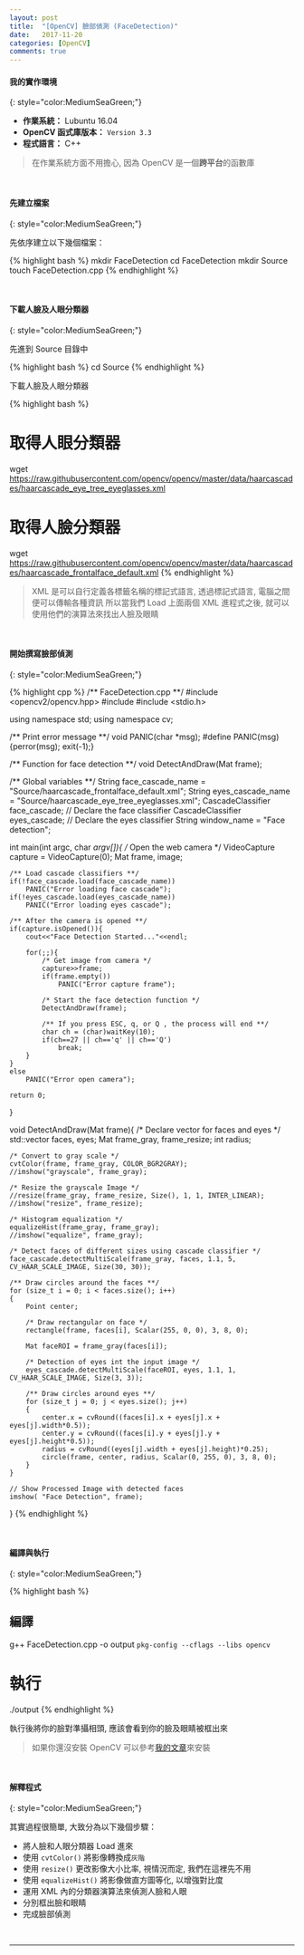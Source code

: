 ```yaml
---
layout: post
title:  "[OpenCV] 臉部偵測 (FaceDetection)"
date:   2017-11-20
categories: [OpenCV]
comments: true
---
```


#### 我的實作環境
{: style="color:MediumSeaGreen;"}

- **作業系統：** Lubuntu 16.04
- **OpenCV 函式庫版本：** `Version 3.3`
- **程式語言：** C++

> 在作業系統方面不用擔心, 因為 OpenCV 是一個**跨平台**的函數庫

<br/>

#### 先建立檔案
{: style="color:MediumSeaGreen;"}

先依序建立以下幾個檔案： 

{% highlight bash %}
mkdir FaceDetection
cd FaceDetection
mkdir Source
touch FaceDetection.cpp
{% endhighlight %}

<br/>

#### 下載人臉及人眼分類器
{: style="color:MediumSeaGreen;"}

先進到 Source 目錄中

{% highlight bash %}
cd Source
{% endhighlight %}

下載人臉及人眼分類器

{% highlight bash %}
# 取得人眼分類器
wget https://raw.githubusercontent.com/opencv/opencv/master/data/haarcascades/haarcascade_eye_tree_eyeglasses.xml

# 取得人臉分類器
wget https://raw.githubusercontent.com/opencv/opencv/master/data/haarcascades/haarcascade_frontalface_default.xml
{% endhighlight %}

> XML 是可以自行定義各標籤名稱的標記式語言, 透過標記式語言, 電腦之間便可以傳輸各種資訊
> 所以當我們 Load 上面兩個 XML 進程式之後, 就可以使用他們的演算法來找出人臉及眼睛

<br/>

#### 開始撰寫臉部偵測
{: style="color:MediumSeaGreen;"}

{% highlight cpp %}
/** FaceDetection.cpp **/
#include <opencv2/opencv.hpp>
#include <iostream>
#include <stdio.h>

using namespace std;
using namespace cv;

/** Print error message **/
void PANIC(char *msg);
#define PANIC(msg){perror(msg); exit(-1);}

/** Function for face detection **/
void DetectAndDraw(Mat frame);

/** Global variables **/
String face_cascade_name = "Source/haarcascade_frontalface_default.xml";
String eyes_cascade_name = "Source/haarcascade_eye_tree_eyeglasses.xml";
CascadeClassifier face_cascade; // Declare the face classifier
CascadeClassifier eyes_cascade; // Declare the eyes classifier
String window_name = "Face detection";

int main(int argc, char *argv[]){
	/* Open the web camera */
	VideoCapture capture = VideoCapture(0);
	Mat frame, image;
	
	/** Load cascade classifiers **/
	if(!face_cascade.load(face_cascade_name))
		PANIC("Error loading face cascade");
	if(!eyes_cascade.load(eyes_cascade_name))
		PANIC("Error loading eyes cascade");
	
	/** After the camera is opened **/
	if(capture.isOpened()){
		cout<<"Face Detection Started..."<<endl;

		for(;;){
			/* Get image from camera */
			capture>>frame; 			
			if(frame.empty())
				PANIC("Error capture frame");
			
			/* Start the face detection function */
			DetectAndDraw(frame);
			
			/** If you press ESC, q, or Q , the process will end **/
			char ch = (char)waitKey(10);
			if(ch==27 || ch=='q' || ch=='Q')
				break;
		}
	}
	else
		PANIC("Error open camera");
	
	return 0;
}

void DetectAndDraw(Mat frame){
    /* Declare vector for faces and eyes */
    std::vector<Rect> faces, eyes;
    Mat frame_gray, frame_resize;
    int radius;
	
    /* Convert to gray scale */
    cvtColor(frame, frame_gray, COLOR_BGR2GRAY);
    //imshow("grayscale", frame_gray);
	
    /* Resize the grayscale Image */
    //resize(frame_gray, frame_resize, Size(), 1, 1, INTER_LINEAR);
    //imshow("resize", frame_resize);
	
    /* Histogram equalization */
    equalizeHist(frame_gray, frame_gray);
    //imshow("equalize", frame_gray);
	
    /* Detect faces of different sizes using cascade classifier */
    face_cascade.detectMultiScale(frame_gray, faces, 1.1, 5, CV_HAAR_SCALE_IMAGE, Size(30, 30));
	
    /** Draw circles around the faces **/
    for (size_t i = 0; i < faces.size(); i++)
    {
        Point center;
 
        /* Draw rectangular on face */
        rectangle(frame, faces[i], Scalar(255, 0, 0), 3, 8, 0);

        Mat faceROI = frame_gray(faces[i]);

        /* Detection of eyes int the input image */
        eyes_cascade.detectMultiScale(faceROI, eyes, 1.1, 1, CV_HAAR_SCALE_IMAGE, Size(3, 3)); 
         
        /** Draw circles around eyes **/
        for (size_t j = 0; j < eyes.size(); j++) 
        {
            center.x = cvRound((faces[i].x + eyes[j].x + eyes[j].width*0.5));
            center.y = cvRound((faces[i].y + eyes[j].y + eyes[j].height*0.5));
            radius = cvRound((eyes[j].width + eyes[j].height)*0.25);
            circle(frame, center, radius, Scalar(0, 255, 0), 3, 8, 0);
        }
    }
 
    // Show Processed Image with detected faces
    imshow( "Face Detection", frame);
}
{% endhighlight %}

<br/>

#### 編譯與執行
{: style="color:MediumSeaGreen;"}

{% highlight bash %}
## 編譯
g++ FaceDetection.cpp -o output `pkg-config --cflags --libs opencv`

# 執行
./output
{% endhighlight %}

執行後將你的臉對準攝相頭, 應該會看到你的臉及眼睛被框出來

> 如果你還沒安裝 OpenCV 可以參考[我的文章]()來安裝

<br/>

#### 解釋程式
{: style="color:MediumSeaGreen;"}

其實過程很簡單, 大致分為以下幾個步驟： 

- 將人臉和人眼分類器 Load 進來
- 使用 `cvtColor()` 將影像轉換成`灰階`
- 使用 `resize()` 更改影像大小比率, 視情況而定, 我們在這裡先不用
- 使用 `equalizeHist()` 將影像做直方圖等化, 以增強對比度
- 運用 XML 內的分類器演算法來偵測人臉和人眼
- 分別框出臉和眼睛
- 完成臉部偵測

<br/>

---

